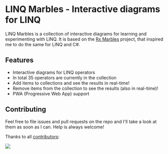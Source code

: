 # LINQ Marbles - Interactive diagrams for LINQ

LINQ Marbles is a collection of interactive diagrams for learning and experimenting with LINQ.
It is based on the [Rx Marbles](http://rxmarbles.com/) project, that inspired me to do the same for LINQ and C#.

## Features
- Interactive diagrams for LINQ operators
- In total 35 operators are currently in the collection
- Add items to collections and see the results in real-time!
- Remove items from the collection to see the results (also in real-time)!
- PWA (Progressive Web App) support

## Contributing
Feel free to file issues and pull requests on the repo and I'll take a look at them as soon as I can. Help is always welcome!

Thanks to all [contributors](https://github.com/linkdotnet/LINQMarbles/graphs/contributors):

<a href="https://github.com/linkdotnet/LINQMarbles/graphs/contributors">
  <img src="https://contrib.rocks/image?repo=linkdotnet/LINQMarbles" />
</a>
